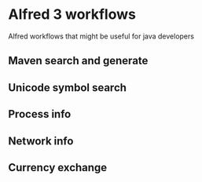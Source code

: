 # Alfred 3 workflows

Alfred workflows that might be useful for java developers

## Maven search and generate

## Unicode symbol search

## Process info

## Network info

## Currency exchange